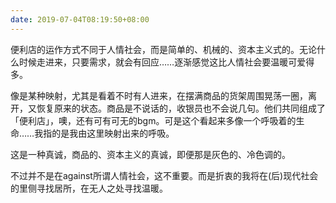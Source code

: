```yaml
---
date: 2019-07-04T08:19:50+08:00
---
```

便利店的运作方式不同于人情社会，而是简单的、机械的、资本主义式的。无论什么时候走进来，只要需求，就会有回应……逐渐感觉这比人情社会要温暖可爱得多。

像是某种映射，尤其是看着不时有人进来，在摆满商品的货架周围晃荡一圈，离开，又恢复原来的状态。商品是不说话的，收银员也不会说几句。他们共同组成了「便利店」，噢，还有可有可无的bgm。可是这个看起来多像一个呼吸着的生命……我指的是我由这里映射出来的呼吸。

这是一种真诚，商品的、资本主义的真诚，即便那是灰色的、冷色调的。

不过并不是在against所谓人情社会，这不重要。而是折衷的我将在(后)现代社会的里侧寻找居所，在无人之处寻找温暖。
